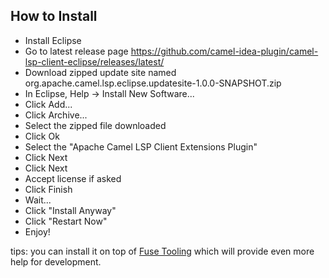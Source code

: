 How to Install
--------------

* Install Eclipse
* Go to latest release page https://github.com/camel-idea-plugin/camel-lsp-client-eclipse/releases/latest/
* Download zipped update site named org.apache.camel.lsp.eclipse.updatesite-1.0.0-SNAPSHOT.zip
* In Eclipse, Help -> Install New Software...
* Click Add...
* Click Archive...
* Select the zipped file downloaded
* Click Ok
* Select the "Apache Camel LSP Client Extensions Plugin"
* Click Next
* Click Next
* Accept license if asked
* Click Finish
* Wait...
* Click "Install Anyway"
* Click "Restart Now"
* Enjoy!

tips: you can install it on top of [Fuse Tooling](https://tools.jboss.org/features/fusetools.html) which will provide even more help for development.
